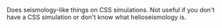 
Does seismology-like things on CSS simulations. Not useful if you don't have a CSS simulation or don't know what helioseismology is.
